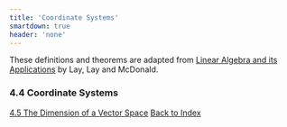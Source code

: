 ```yaml
---
title: 'Coordinate Systems'
smartdown: true
header: 'none'
---
```


These definitions and theorems are adapted from [Linear Algebra and its Applications](https://www.cartagena99.com/recursos/alumnos/temarios/210609113348-Linear%20Algebra%20and%20its%20applications.pdf) by Lay, Lay and McDonald.


### 4.4 Coordinate Systems


[4.5 The Dimension of a Vector Space](/pages/LA19)
[Back to Index](/pages/andre)
